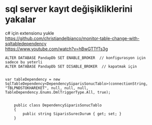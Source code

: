 # sql server kayıt değişikliklerini yakalar

c# için extensionu yukle  
https://github.com/christiandelbianco/monitor-table-change-with-sqltabledependency  
https://www.youtube.com/watch?v=hBwGTTfTs3g

````
ALTER DATABASE PandapDb SET ENABLE_BROKER  // konfigurasyon için sadece bu yeterli
ALTER DATABASE PandapDb SET DISABLE_BROKER  // kapatmak için


var tableDependency = new SqlTableDependency<DependencySiparisSonucTablo>(connectionString, "TBLPNDSTOKHAREKET", null, null, null,     TableDependency.Enums.DmlTriggerType.All, true);


    public class DependencySiparisSonucTablo
    {
        public string SiparisSurecDurum { get; set; }
    }

````
